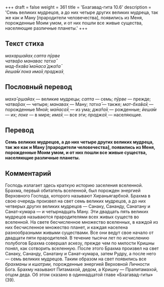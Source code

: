 +++
draft = false
weight = 361
title = 'Бхагавад-гита 10.6'
description = 'Семь великих мудрецов, а до них четыре других великих мудреца, так же как и Ману [прародители человечества], появились из Меня, порожденные Моим умом, и от них пошли все живые существа, населяющие различные планеты.'
+++

## Текст стиха

_махаршайах̣ сапта пӯрве  
чатва̄ро манавас татха̄  
мад-бха̄ва̄ ма̄наса̄ джа̄та̄  
йеша̄м̇ лока има̄х̣ праджа̄х̣_

## Пословный перевод

_маха̄_\-_р̣шайах̣_ — великие мудрецы; _сапта_ — семь; _пӯрве_ — прежде; _чатва̄рах̣_ — четыре; _манавах̣_ — Ману; _татха̄_ — также; _мат_\-_бха̄ва̄х̣_ — порожденные Мной; _ма̄наса̄х̣_ — из ума; _джа̄та̄х̣_ — рожденные; _йеша̄м_ — их; _локе_ — в мире; _има̄х̣_ — все эти; _праджа̄х̣_ — населяющие.

## Перевод

**Семь великих мудрецов, а до них четыре других великих мудреца, так же как и Ману \[прародители человечества\], появились из Меня, порожденные Моим умом, и от них пошли все живые существа, населяющие различные планеты.**

## Комментарий

Господь излагает здесь краткую историю заселения вселенной. Брахма, первый обитатель вселенной, был порожден энергией Верховного Господа, которого называют Хираньягарбхой. Брахма в свою очередь произвел на свет семь великих мудрецов, а до них четверых других великих мудрецов — Санаку, Сананду, Санатану и Санат-кумара — и четырнадцать Ману. Эти двадцать пять великих мудрецов называются прародителями всех живых существ во вселенной. На свете бесчисленное множество вселенных, в каждой из них бесчисленное множество планет, и каждая населена разнообразными живыми существами. Все они ведут свое начало от двадцати пяти прародителей. В течение тысячи лет по исчислению полубогов Брахма совершал аскезу, прежде чем по милости Кришны понял, как сотворить вселенную. После этого Брахма произвел на свет Санаку, Сананду, Санатану и Санат-кумара, затем Рудру, а после него — семь великих мудрецов. Таким образом на свет появились все _брахманы_ и _кшатрии,_ порожденные энергией Верховной Личности Бога. Брахму называют Питамахой, дедом, а Кришну — Прапитамахой, отцом деда. Об этом сказано в одиннадцатой главе «Бхагавад-гиты» (39).
